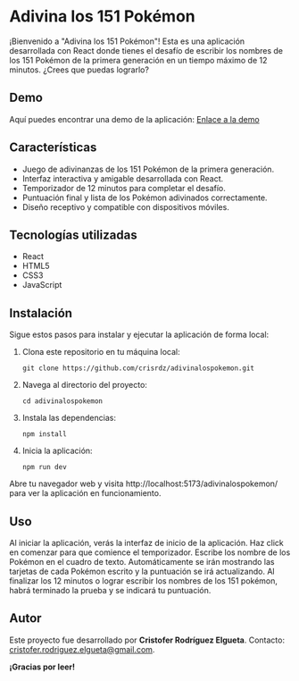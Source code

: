 # Adivina los 151 Pokémon

¡Bienvenido a "Adivina los 151 Pokémon"! Esta es una aplicación desarrollada con React donde tienes el desafío de escribir los nombres de los 151 Pokémon de la primera generación en un tiempo máximo de 12 minutos. ¿Crees que puedas lograrlo?

## Demo

Aquí puedes encontrar una demo de la aplicación: [Enlace a la demo](https://crisrdz.github.io/adivinalospokemon/)

## Características

- Juego de adivinanzas de los 151 Pokémon de la primera generación.
- Interfaz interactiva y amigable desarrollada con React.
- Temporizador de 12 minutos para completar el desafío.
- Puntuación final y lista de los Pokémon adivinados correctamente.
- Diseño receptivo y compatible con dispositivos móviles.

## Tecnologías utilizadas

- React
- HTML5
- CSS3
- JavaScript

## Instalación

Sigue estos pasos para instalar y ejecutar la aplicación de forma local:

1. Clona este repositorio en tu máquina local:

   ```shell
   git clone https://github.com/crisrdz/adivinalospokemon.git

2. Navega al directorio del proyecto:

   ```shell
   cd adivinalospokemon

3. Instala las dependencias:

   ```shell
   npm install

4. Inicia la aplicación:

   ```shell
   npm run dev

Abre tu navegador web y visita http://localhost:5173/adivinalospokemon/ para ver la aplicación en funcionamiento.

## Uso
Al iniciar la aplicación, verás la interfaz de inicio de la aplicación. Haz click en comenzar para que comience el temporizador. Escribe los nombre de los Pokémon en el cuadro de texto. Automáticamente se irán mostrando las tarjetas de cada Pokémon escrito y la puntuación se irá actualizando. Al finalizar los 12 minutos o lograr escribir los nombres de los 151 pokémon, habrá terminado la prueba y se indicará tu puntuación.

## Autor
Este proyecto fue desarrollado por **Cristofer Rodríguez Elgueta**. Contacto: cristofer.rodriguez.elgueta@gmail.com.

**¡Gracias por leer!**
